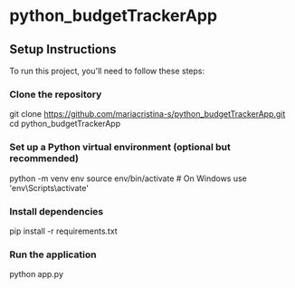 # python_budgetTrackerApp

## Setup Instructions

To run this project, you'll need to follow these steps:

### Clone the repository

git clone https://github.com/mariacristina-s/python_budgetTrackerApp.git
cd python_budgetTrackerApp

### Set up a Python virtual environment (optional but recommended)

python -m venv env
source env/bin/activate # On Windows use 'env\Scripts\activate'

### Install dependencies

pip install -r requirements.txt

### Run the application

python app.py